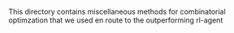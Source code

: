 This directory contains miscellaneous methods for combinatorial optimzation that we used en route to the outperforming rl-agent
